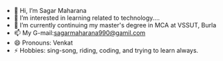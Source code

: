 - 👋 Hi, I’m Sagar Maharana
- 👀 I’m interested in learning related to  technology....
- 🌱 I’m currently continuing my master's degree in MCA at VSSUT, Burla
- 📫 My G-mail:sagarmaharana990@gamil.com
- 😄 Pronouns: Venkat
- ⚡ Hobbies: sing-song, riding, coding, and trying to learn always.

<!---
sag12-3/sag12-3 is a ✨ special ✨ repository because its `README.md` (this file) appears on your GitHub profile.
You can click the Preview link to take a look at your changes.
--->
